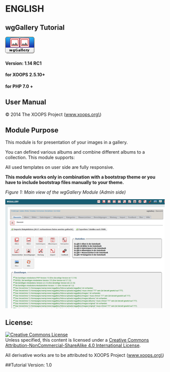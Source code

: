 # ENGLISH
## wgGallery Tutorial

![logoModule.png](.gitbook/assets/logoModule.png)

#### Version: 1.14 RC1
#### for XOOPS 2.5.10+
#### for PHP 7.0 +

## User Manual

© 2014 The XOOPS Project \(www.xoops.org\)

## Module Purpose

This module is for presentation of your images in a gallery.

You can defined various albums and combine different albums to a collection.
This module supports:

All used templates on user side are fully responsive.

**This module works only in combination with a bootstrap theme or you have to include bootstrap files manually to your theme.**

_Figure 1: Main view of the wgGallery Module \(Admin side\)_

![0dashboard1.png](.gitbook/assets/0dashboard.png)

## License:

[![Creative Commons License](https://i.creativecommons.org/l/by-nc-sa/4.0/88x31.png)](http://creativecommons.org/licenses/by-nc-sa/4.0/)  
Unless specified, this content is licensed under a [Creative Commons Attribution-NonCommercial-ShareAlike 4.0 International License](http://creativecommons.org/licenses/by-nc-sa/4.0/).

All derivative works are to be attributed to XOOPS Project \(www.xoops.org\)

##Tutorial Version: 1.0